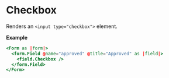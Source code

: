 # Checkbox

Renders an `<input type="checkbox">` element.

**Example**

```hbs
<Form as |form|>
  <form.Field @name="approved" @title="Approved" as |field|>
    <field.Checkbox />
  </form.Field>
</Form>
```

